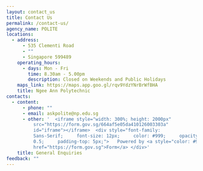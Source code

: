 ```yaml
---
layout: contact_us
title: Contact Us
permalink: /contact-us/
agency_name: POLITE
locations:
  - address:
      - 535 Clementi Road
      - ""
      - Singapore 599489
    operating_hours:
      - days: Mon - Fri
        time: 8.30am - 5.00pm
        description: Closed on Weekends and Public Holidays
    maps_link: https://maps.app.goo.gl/rqv9YdzYNrBrWfBHA
    title: Ngee Ann Polytechnic
contacts:
  - content:
      - phone: ""
      - email: askpolite@np.edu.sg
      - other: '  <iframe style="width: 300%; height: 2000px"
          src="https://form.gov.sg/664af5e05da410126003303a"
          id="iframe"></iframe>  <div style="font-family:
          Sans-Serif;     font-size: 12px;     color: #999;     opacity:
          0.5;     padding-top: 5px;">   Powered by <a style="color: #999"
          href="https://form.gov.sg">Form</a> </div>'
    title: General Enquiries
feedback: ""
---
```

